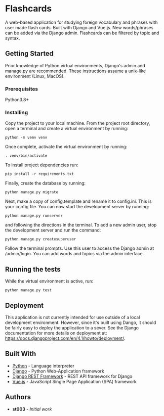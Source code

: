 # Flashcards

A web-based application for studying foreign vocabulary and phrases with user made flash cards. Built with Django and Vue.js. New words/phrases can be added via the Django admin. Flashcards can be filtered by topic and syntax.

## Getting Started

Prior knowledge of Python virtual environments, Django's admin and manage.py are recommended. These instructions assume a unix-like environment (Linux, MacOS).

### Prerequisites

Python3.8+

### Installing

Copy the project to your local machine. From the project root directory, open a terminal and create a virtual environment by running:

```
python -m venv venv
```

Once complete, activate the virtual environment by running:

```
. venv/bin/activate
```

To install project dependencies run:

```
pip install -r requirements.txt
```

Finally, create the database by running:

```
python manage.py migrate
```

Next, make a copy of config.template and rename it to config.ini. This is your config file. You can now start the development server by running:

```
python manage.py runserver
```

and following the directions in the terminal. To add a new admin user, stop the development server and run the command:

```
python manage.py createsuperuser
```

Follow the terminal prompts. Use this user to access the Django admin at /admin/login. You can add words and topics via the admin interface.

## Running the tests

While the virtual environment is active, run:

```
python manage.py test
```

## Deployment

This application is not currently intended for use outside of a local development environment. However, since it's built using Dango, it should be fairly easy to deploy the application to a sever. See the Django documentation for more details on deployment at: https://docs.djangoproject.com/en/4.1/howto/deployment/.

## Built With

* [Python](https://www.python.org/) - Language interpreter
* [Django](https://www.djangoproject.com/) - Python Web-Application framework
* [Django REST Framework](https://www.django-rest-framework.org/) - REST API framework for Django
* [Vue.js](https://vuejs.org/) - JavaScript Single Page Application (SPA) framework

## Authors

* **st003** - *Initial work*
